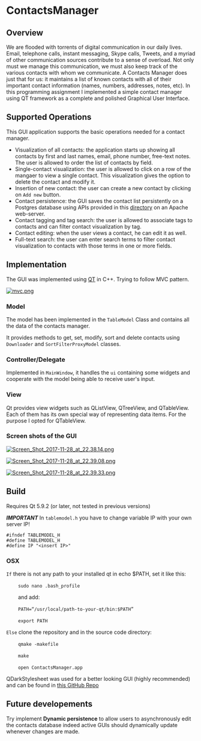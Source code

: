 # ContactsManager

## Overview
We are flooded with torrents of digital communication in our daily lives. Email, telephone calls, instant messaging, Skype calls, Tweets, and a myriad of other communication sources contribute to a sense of overload. Not only must we manage this communication, we must also keep track of the various contacts with whom we communicate. A Contacts Manager does just that for us: it maintains a list of known contacts with all of their important contact information (names, numbers, addresses, notes, etc).
In this programming assignment I implemented a simple contact manager using QT framework as a complete and polished Graphical User Interface. 
## Supported Operations

This GUI application supports the basic operations needed for a contact manager.

+ Visualization of all contacts: the application starts up showing all contacts by first and last names, email, phone number, free-text notes. The user is allowed to order the list of contacts by field.
+ Single-contact visualization: the user is allowed to click on a row of the mangaer to view a single contact. This visualization gives the option to delete the contact and modify it.
+ Insertion of new contact: the user can create a new contact by clicking on ```Add new``` button.
+ Contact persistence: the GUI saves the contact list persistently on a Postgres database using APIs provided in this [directory](https://github.com/SqrtPapere/ContactsManager/tree/master/postgresphpscripts) on an Apache web-server.
+ Contact tagging and tag search: the user is allowed to associate tags to contacts and can filter contact visualization by tag.
+ Contact editing: when the user views a contact, he can edit it as well.
+ Full-text search: the user can enter search terms to filter contact visualization to contacts with those terms in one or more fields.

## Implementation
The GUI was implemented using [QT](https://www1.qt.io/developers/) in C++. Trying to follow MVC pattern.

[![mvc.png](https://s18.postimg.org/neufl0kll/mvc.png)](https://postimg.org/image/kxiodr0p1/)

### Model

The model has been implemented in the `TableModel` Class and contains all the data of the contacts manager.

It provides methods to get, set, modify, sort and delete contacts using `Downloader` and `SortFilterProxyModel` classes.

### Controller/Delegate

Implemented in `MainWindow`, it handles the `ui` containing some widgets and cooperate with the model being able to receive user's input.

### View

Qt provides view widgets such as QListView, QTreeView, and QTableView. Each of them has its own special way of representing data items. For the purpose I opted for QTableView.

### Screen shots of the GUI

[![Screen_Shot_2017-11-28_at_22.38.14.png](https://s18.postimg.org/rdrn3p421/Screen_Shot_2017-11-28_at_22.38.14.png)](https://postimg.org/image/nheb7pj2d/)

[![Screen_Shot_2017-11-28_at_22.39.08.png](https://s18.postimg.org/88odtz7eh/Screen_Shot_2017-11-28_at_22.39.08.png)](https://postimg.org/image/9npyip8hh/)

[![Screen_Shot_2017-11-28_at_22.39.33.png](https://s18.postimg.org/g1f1lyl3d/Screen_Shot_2017-11-28_at_22.39.33.png)](https://postimg.org/image/ge6fs53d1/)

## Build

Requires Qt 5.9.2 (or later, not tested in previous versions)

***IMPORTANT*** In ```tablemodel.h``` you have to change variable IP with your own server IP! 

```
#ifndef TABLEMODEL_H
#define TABLEMODEL_H
#define IP "<insert IP>"
```

### OSX

```If``` there is not any path to your installed qt in echo $PATH, set it like this:

  &nbsp; &nbsp; &nbsp; &nbsp; ```sudo nano .bash_profile```
  
  &nbsp; &nbsp; &nbsp; &nbsp; and add:

  &nbsp; &nbsp; &nbsp; &nbsp; ```PATH=“/usr/local/path-to-your-qt/bin:$PATH”```
  
  &nbsp; &nbsp; &nbsp; &nbsp;  ```export PATH```

```Else``` clone the repository and in the source code directory:

  &nbsp; &nbsp; &nbsp; &nbsp; ```qmake -makefile```

  &nbsp; &nbsp; &nbsp; &nbsp; ```make```

  &nbsp; &nbsp; &nbsp; &nbsp; ```open ContactsManager.app```


QDarkStylesheet was used for a better looking GUI (highly recommended) and can be found in [this GitHub Repo](https://github.com/ColinDuquesnoy/QDarkStyleSheet)

## Future developements
Try implement **Dynamic persistence** to allow users to asynchronously edit the contacts database indeed active GUIs should dynamically update whenever changes are made.
